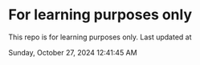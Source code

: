 # For learning purposes only
This repo is for learning purposes only.
Last updated at

Sunday, October 27, 2024 12:41:45 AM

